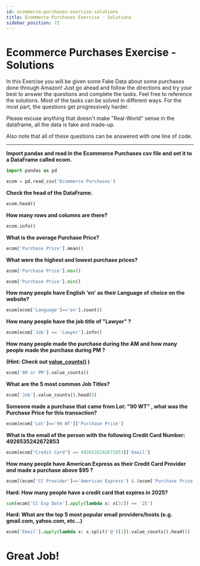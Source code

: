 ```yaml
---
id: ecommerce-purchases-exercise-solutions
title: Ecommerce Purchases Exercise - Solutions
sidebar_position: 72
---
```


# Ecommerce Purchases Exercise - Solutions

In this Exercise you will be given some Fake Data about some purchases done
through Amazon! Just go ahead and follow the directions and try your best to
answer the questions and complete the tasks. Feel free to reference the
solutions. Most of the tasks can be solved in different ways. For the most part,
the questions get progressively harder.

Please excuse anything that doesn't make "Real-World" sense in the dataframe,
all the data is fake and made-up.

Also note that all of these questions can be answered with one line of code.

---

**Import pandas and read in the Ecommerce Purchases csv file and set it to a
DataFrame called ecom.**

```python
import pandas as pd
```

```python
ecom = pd.read_csv('Ecommerce Purchases')
```

**Check the head of the DataFrame.**

```python
ecom.head()
```

**How many rows and columns are there?**

```python
ecom.info()
```

**What is the average Purchase Price?**

```python
ecom['Purchase Price'].mean()
```

**What were the highest and lowest purchase prices?**

```python
ecom['Purchase Price'].max()
```

```python
ecom['Purchase Price'].min()
```

**How many people have English 'en' as their Language of choice on the
website?**

```python
ecom[ecom['Language']=='en'].count()
```

**How many people have the job title of "Lawyer" ?**

```python
ecom[ecom['Job'] == 'Lawyer'].info()
```

**How many people made the purchase during the AM and how many people made the
purchase during PM ?**

**(Hint: Check out
[value_counts()](http://pandas.pydata.org/pandas-docs/stable/generated/pandas.Series.value_counts.html)
)**

```python
ecom['AM or PM'].value_counts()
```

**What are the 5 most common Job Titles?**

```python
ecom['Job'].value_counts().head(5)
```

**Someone made a purchase that came from Lot: "90 WT" , what was the Purchase
Price for this transaction?**

```python
ecom[ecom['Lot']=='90 WT']['Purchase Price']
```

**What is the email of the person with the following Credit Card Number:
4926535242672853**

```python
ecom[ecom["Credit Card"] == 4926535242672853]['Email']
```

**How many people have American Express as their Credit Card Provider _and_ made
a purchase above $95 ?**

```python
ecom[(ecom['CC Provider']=='American Express') & (ecom['Purchase Price']>95)].count()
```

**Hard: How many people have a credit card that expires in 2025?**

```python
sum(ecom['CC Exp Date'].apply(lambda x: x[3:]) == '25')
```

**Hard: What are the top 5 most popular email providers/hosts (e.g. gmail.com,
yahoo.com, etc...)**

```python
ecom['Email'].apply(lambda x: x.split('@')[1]).value_counts().head(5)
```

# Great Job!
